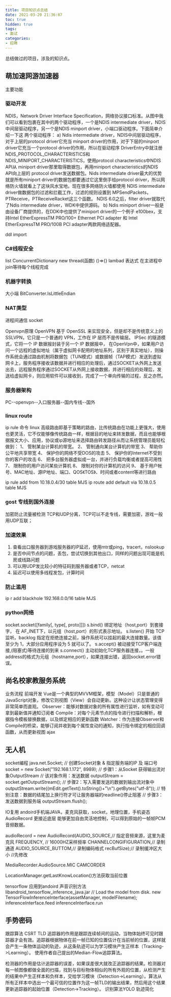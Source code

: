 ```yaml
---
title: 项目知识点总结
date: 2021-03-20 21:36:07
toc: true
hidden: true
tags:
- 面试 
categories:
- 招聘
---
```


总结做过的项目，涉及的知识点。

<!-- more -->

## 萌加速网游加速器
主要功能
### 驱动开发
NDIS，Network Driver Interface Specification，网络协议接口标准。从图中我们可以看到包裹在其中的两个驱动程序，一个是NDIS intermediate driver，NDIS中间层驱动程序，另一个是NDIS minport driver，小端口驱动程序。下面简单介绍一下这
两个驱动程序：
a) Ndis intermediate driver，NDIS中间层驱动程序，对于上层的protocol driver它充当 minport driver的作用，对于下层的minport driver它充当一个protocol driver的作用，所以在驱动程序 DriverEntry中就注册NDIS_PROTOCOL_CHARACTERISTICS和 NDIS_MINIPORT_CHARACTERISTICS，使用protocol characteristics中NDIS API从 miniport driver那里取得数据包，再用miniport characteristics的NDIS API向上层的 protocol driver发送数据包。Nids intermediate driver最大的优势就是所有miniport driver的数据包都要通过它这里倒手给protocol driver，所以网络防火墙就看上了这块风水宝地。现在很多网络防火墙都使用 NDIS intermediate driver做数据包的过滤和拦截工作，过滤的规则设置到 MPSendPackets，PTReceive，PTReceiveRacket这三个函数。
NDIS 6.0之后，filter driver就取代了Ndis intermediate driver，WDK中提供源码。
b)   Ndis miniport driver一般是由设备厂商提供的，在DDK中也提供了miniport driver的一个例子 e100bex，支持Intel EtherExpressTM PRO/100+ Ethernet PCI adapter 和 Intel EtherExpressTM PRO/100B PCI adapter两款网络适配器。

ddl import
### C#线程安全 
list
ConcurrentDictionary
new thread(函数) ()=>{} lambad 表达式
在主进程中join等待每个线程完成

### 机器字转换
大小端 BitConverter.IsLittleEndian

### NAT类型

进程间通信
socket

Openvpn原理
OpenVPN 基于 OpenSSL 来实现安全，但是却不是传统意义上的 SSLVPN，它只是一个普通的 VPN，工作在 IP 层而不是传输层。
IPSec 的隧道模式，它将一个 IP 数据报封装于另一个 IP 数据报中，
在OpenVpn中，如果用户访问一个远程的虚拟地址（属于虚拟网卡配用的地址系列，区别于真实地址），则操作系统会通过路由机制将数据包（TUN模式）或数据帧（TAP模式）发送到虚拟网卡上，服务程序接收该数据并进行相应的处理后，通过SOCKET从外网上发送出去，远程服务程序通过SOCKET从外网上接收数据，并进行相应的处理后，发送给虚拟网卡，则应用软件可以接收到，完成了一个单向传输的过程，反之亦然。

### 服务器架构
PC--openvpn--入口服务器--国内专线--国外

### linux route
ip rule 命令
linux 高级路由即基于策略的路由，比传统路由在功能上更强大，使用也更灵活，它不仅能够像传统路由一样，根据目的地址来转发数据，而且也能够根据报文大小、应用，协议或ip源地址来选择路由转发路径从而让系统管理员能轻松做到：
1、 管制某台计算机的带宽。
2、 管制通向某台计算机的带宽
3、 帮助你公平地共享带宽
4、 保护你的网络不受DOS的攻击
5、 保护你的Internet不受到你的客户的攻击
6、 把多台服务器虚拟成一台，并进行负载均衡或者提高可用性
7、 限制你的用户访问某些计算机
8、 限制对你的计算机的访问
9、 基于用户帐号、MAC地址、源IP地址、端口、QOS《TOS》、时间或者content等进行路由

ip rule add from 10.18.0.4/30 table MJS
ip route add default via 10.18.0.5 table MJS

### gost 专线到国外连接 
加密防止流量被检测
TCP和UDP分离，TCP可以不走专线，需要加密，游戏一般用UDP互联；

### 加速效果
1. 查看出口服务器到游戏服务器的IP延迟，使用mtr或ping，tracert，nslookup 
2. 是否中间节点的问题，丢包，尝试切换到其他出口，同样的问题出现可能是机房或线路问题
3. 可以用UDP发比较小的特征码到服务器或者TCP，netcat
4. 延迟可以使用多线程发包，计算时间

### 防止滥用
ip r add blackhole 192.168.0.0/16 table MJS

### python网络
socket.socket([family[, type[, proto]]])
s.bind()	绑定地址（host,port）到套接字， 在 AF_INET下，以元组（host,port）的形式表示地址。
s.listen()	开始 TCP 监听。backlog 指定在拒绝连接之前，操作系统可以挂起的最大连接数量。该值至少为 1，大部分应用程序设为 5 就可以了。
s.accept()	被动接受TCP客户端连接,(阻塞式)等待连接的到来
s.connect()	主动初始化TCP服务器连接，。一般address的格式为元组（hostname,port），如果连接出错，返回socket.error错误。


## 尚名校家教服务系统
业务流程
前端开发
Vue是一个典型的MVVM框架，模型（Model）只是普通的JavaScript对象，修改它则视图（View）会自动更新。这种设计让状态管理变得非常简单而直观。
Observer：能够对数据对象的所有属性进行监听，如有变动可拿到最新值并通知订阅者
Compile：对每个元素节点的指令进行扫描和解析，根据指令模板替换数据，以及绑定相应的更新函数
Watcher：作为连接Observer和Compile的桥梁，能够订阅并收到每个属性变动的通知，执行指令绑定的相应回调函数，从而更新视图
ajax

## 无人机
socket编程
java.net.Socket;
// 创建Socket对象 & 指定服务端的IP 及 端口号
socket = new Socket("192.168.1.172", 8989);
// 步骤1：从Socket 获得输出流对象OutputStream
// 该对象作用：发送数据
outputStream = socket.getOutputStream();
// 步骤2：写入需要发送的数据到输出流对象中
outputStream.write((mEdit.getText().toString()+"\n").getBytes("utf-8"));
// 特别注意：数据的结尾加上换行符才可让服务器端的readline()停止阻塞
// 步骤3：发送数据到服务端
outputStream.flush();

IO复用
andoird手机端JAVA，麦克风获取，socket，地理位置，手机姿态
AudioRecord
    更接近底层
    能够更加自由灵活地控制，可以得到原始的一帧帧PCM音频数据。

audioRecord = new AudioRecord(AUDIO_SOURCE,// 指定音频来源，这里为麦克风
                FREQUENCY, // 16000HZ采样频率
                CHANNELCONGIFIGURATION,// 录制通道
                AUDIO_SOURCE_BUTTOM,// 录制编码格式
                recBufSize);// 录制缓冲区大小 //先修改

MediaRecorder.AudioSource.MIC
CAMCORDER

LocationManager.getLastKnowLocation()方法获取当前位置 

tensorflow 应用到andoird 声音识别方法
libandroid_tensorflow_inference_java.jar 
// Load the model from disk.
new TensorFlowInferenceInterface(assetManager, modelFilename);
inferenceInterface.feed
inferenceInterface.run

## 手势密码
跟踪算法 CSRT TLD
追踪器的作用是跟踪连续帧间的运动，当物体始终可见时跟踪器才会有效。追踪器根据物体在前一帧已知的位置估计在当前帧的位置，这样就会产生一条物体运动的轨迹，从这条轨迹可以为学习模块产生正样本（Tracking->Learning）。
使用作者自己提出的Median-Flow追踪算法。

检测器的作用是估计追踪器的误差，如果误差很大就改正追踪器的结果。检测器对每一帧图像都做全面的扫描，找到与目标物体相似的所有外观的位置，从检测产生的结果中产生正样本和负样本，交给学习模块（Detection->Learning）。算法从所有正样本中选出一个最可信的位置作为这一帧TLD的输出结果，然后用这个结果更新追踪器的起始位置（Detection->Tracking）。
识别算法YOLO
轨迹简化
